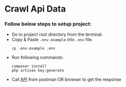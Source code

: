 # Crawl Api Data

### Follow below steps to setup project:

- Go to project root directory from the terminal.
- Copy & Paste `.env.example` into `.env` file.
  ```shell
  cp .env.example .env
  ```
- Run following commands:
  ```shell
  composer install
  php artisan key:generate
  ```
- Call [API](http://crawl-api-data.test/api/crawl-data?limit=2) from postman OR browser to get the response
